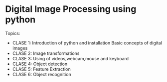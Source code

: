 # Digital Image Processing using python 

Topics:
  - CLASE 1:
      Introduction of python and installation
      Basic concepts of digital images
  - CLASE 2:
      Image transformations 
  - CLASE 3:
      Using of videos,webcam,mouse and keyboard
  - CLASE 4:
      Object detection
  - CLASE 5:
      Feature Extraction
  - CLASE 6:
      Object recognition
